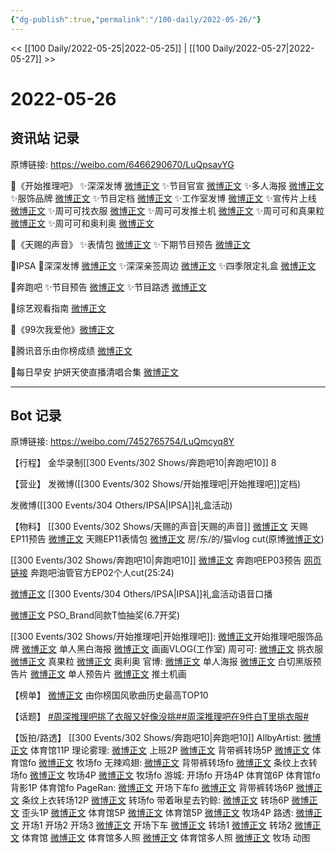 ```yaml
---
{"dg-publish":true,"permalink":"/100-daily/2022-05-26/"}
---
```



<< [[100 Daily/2022-05-25\|2022-05-25]] | [[100 Daily/2022-05-27\|2022-05-27]] >>

# 2022-05-26

## 资讯站 记录

原博链接: https://weibo.com/6466290670/LuQpsayYG

🌟《开始推理吧》
✨深深发博 [微博正文](https://m.weibo.cn/6466290670/4773308124631281)
✨节目官宣 [微博正文](https://m.weibo.cn/6466290670/4773300578814739)
✨多人海报 [微博正文](https://m.weibo.cn/6466290670/4773309075948662)
✨服饰品牌 [微博正文](https://m.weibo.cn/6466290670/4773422633063433)
✨节目定档 [微博正文](https://m.weibo.cn/6466290670/4773319922945271)
✨工作室发博 [微博正文](https://m.weibo.cn/6466290670/4773385903803482)
✨宣传片上线 [微博正文](https://m.weibo.cn/6466290670/4773336565155570)
✨周可可找衣服 [微博正文](https://m.weibo.cn/6466290670/4773334389359955)
✨周可可发推土机 [微博正文](https://m.weibo.cn/6466290670/4773347927265232)
✨周可可和真果粒 [微博正文](https://m.weibo.cn/6466290670/4773403048808864)
✨周可可和奥利奥 [微博正文](https://m.weibo.cn/6466290670/4773402181634156)

🌟《天赐的声音》
✨表情包 [微博正文](https://m.weibo.cn/6466290670/4773316546267548)
✨下期节目预告 [微博正文](https://m.weibo.cn/6466290670/4773300520092874)

🌟IPSA
🌟深深发博 [微博正文](https://m.weibo.cn/6466290670/4773453733302881)
✨深深亲签周边 [微博正文](https://m.weibo.cn/6466290670/4773460708954064)
✨四季限定礼盒 [微博正文](https://m.weibo.cn/6466290670/4773468060522405)

🌟奔跑吧
✨节目预告 [微博正文](https://m.weibo.cn/6466290670/4773454328366657)
✨节目路透 [微博正文](https://m.weibo.cn/6466290670/4773396606618341)

🌟综艺观看指南 [微博正文](https://m.weibo.cn/6466290670/4773510133583209)

🌟《99次我爱他》[微博正文](https://m.weibo.cn/6466290670/4773396158613036)

🌟腾讯音乐由你榜成绩 [微博正文](https://m.weibo.cn/6466290670/4773503225563139)

🌟每日早安 护妍天使直播清唱合集 [微博正文](https://m.weibo.cn/6466290670/4773292613569771)

---
## Bot 记录

原博链接: https://weibo.com/7452765754/LuQmcyq8Y

【行程】
金华录制[[300 Events/302 Shows/奔跑吧10\|奔跑吧10]] 8

【营业】
[](https://m.weibo.cn/1736988591/4773307055080320) 发微博([[300 Events/302 Shows/开始推理吧\|开始推理吧]]定档)

[](https://m.weibo.cn/1736988591/4773446988857870) 发微博([[300 Events/304 Others/IPSA\|IPSA]]礼盒活动)

【物料】
[[300 Events/302 Shows/天赐的声音\|天赐的声音]]
[微博正文](https://m.weibo.cn/1315706994/4773299730517361) 天赐EP11预告
[微博正文](https://m.weibo.cn/1315706994/4773314838661302) 天赐EP11表情包
[微博正文](https://m.weibo.cn/5219918112/4773372997929561) 房/东/的/猫vlog cut(原博[微博正文](https://m.weibo.cn/3908615569/4773066187737281))

[[300 Events/302 Shows/奔跑吧10\|奔跑吧10]]
[微博正文](https://m.weibo.cn/5242381821/4773450729658266) 奔跑吧EP03预告
[网页链接](https://weibo.cn/sinaurl?u=https%3A%2F%2Fyoutu.be%2F95XuOk6gaeg) 奔跑吧油管官方EP02个人cut(25:24)

[微博正文](https://m.weibo.cn/1851789841/4773461074118886) [[300 Events/304 Others/IPSA\|IPSA]]礼盒活动语音口播

[微博正文](https://m.weibo.cn/5710248208/4773419650648743) PSO_Brand同款T恤抽奖(6.7开奖)

[[300 Events/302 Shows/开始推理吧\|开始推理吧]]:
[微博正文](https://m.weibo.cn/7710473200/4773317363634765)开始推理吧服饰品牌
[微博正文](https://m.weibo.cn/1817151682/4773412679714063) 单人黑白海报
[微博正文](https://m.weibo.cn/7478855230/4773383847807653) 画画VLOG(工作室)
周可可:
[微博正文](https://m.weibo.cn/7736960489/4773332966443119) 挑衣服
[微博正文](https://m.weibo.cn/7736960489/4773389740803856) 真果粒
[微博正文](https://m.weibo.cn/7736960489/4773401123882505) 奥利奥
官博:
[微博正文](https://m.weibo.cn/2162247381/4773307285504037) 单人海报
[微博正文](https://m.weibo.cn/2162247381/4773318371312144) 白切黑版预告片
[微博正文](https://m.weibo.cn/2162247381/4773332840352863) 单人预告片
[微博正文](https://m.weibo.cn/2162247381/4773346086486935) 推土机画

【榜单】
[微博正文](https://m.weibo.cn/6573096128/4773494942340977) 由你榜国风歌曲历史最高TOP10

【话题】
[#周深推理吧挑了衣服又好像没挑#](https://s.weibo.com/weibo?q=%23%E5%91%A8%E6%B7%B1%E6%8E%A8%E7%90%86%E5%90%A7%E6%8C%91%E4%BA%86%E8%A1%A3%E6%9C%8D%E5%8F%88%E5%A5%BD%E5%83%8F%E6%B2%A1%E6%8C%91%23)[#周深推理吧在9件白T里挑衣服#](https://s.weibo.com/weibo?q=%23%E5%91%A8%E6%B7%B1%E6%8E%A8%E7%90%86%E5%90%A7%E5%9C%A89%E4%BB%B6%E7%99%BDT%E9%87%8C%E6%8C%91%E8%A1%A3%E6%9C%8D%23)

【饭拍/路透】
[[300 Events/302 Shows/奔跑吧10\|奔跑吧10]]
AllbyArtist:
[微博正文](https://m.weibo.cn/6873250805/4773402457932874) 体育馆11P
理论雾理:
[微博正文](https://m.weibo.cn/7458115630/4773346888385760) 上班2P
[微博正文](https://m.weibo.cn/7458115630/4773371189660772) 背带裤转场5P
[微博正文](https://m.weibo.cn/7458115630/4773396065551235) 体育馆fo
[微博正文](https://m.weibo.cn/7458115630/4773514026419702) 牧场fo
无辣鸡翅:
[微博正文](https://m.weibo.cn/7495641082/4773379825206227) 背带裤转场fo
[微博正文](https://m.weibo.cn/7495641082/4773410871444015) 条纹上衣转场fo
[微博正文](https://m.weibo.cn/7495641082/4773432195549702) 牧场4P
[微博正文](https://m.weibo.cn/7495641082/4773512190104920) 牧场fo
游城:
[](https://m.weibo.cn/1801743981/4773342412276786) 开场fo
[](https://m.weibo.cn/1801743981/4773344031806081) 开场4P
[](https://m.weibo.cn/1801743981/4773381528356005) 体育馆6P
[](https://m.weibo.cn/1801743981/4773403134003710) 体育馆fo
[](https://m.weibo.cn/1801743981/4773443503394581) 背影1P
[](https://m.weibo.cn/1801743981/4773488063941042) 体育馆fo
PageRan:
[微博正文](https://m.weibo.cn/7633014126/4773345340163020) 开场下车fo
[微博正文](https://m.weibo.cn/7633014126/4773387735927458) 背带裤转场6P
[微博正文](https://m.weibo.cn/7633014126/4773416676625393) 条纹上衣转场12P
[微博正文](https://m.weibo.cn/7633014126/4773475460580760) 转场fo
带着啾星去钓鲸:
[微博正文](https://m.weibo.cn/3246571812/4773371201717181) 转场6P
[微博正文](https://m.weibo.cn/3246571812/4773395294326104) 歪头1P
[微博正文](https://m.weibo.cn/3246571812/4773438700915753) 体育馆5P
[微博正文](https://m.weibo.cn/3246571812/4773446094947744) 体育馆5P
[微博正文](https://m.weibo.cn/3246571812/4773504392894615) 牧场4P
路透:
[微博正文](https://m.weibo.cn/7495641082/4773362225907107) 开场1
[](https://m.weibo.cn/2314516944/4773364461472052) 开场2
[](https://m.weibo.cn/2954649934/4773349958353303) 开场3
[微博正文](https://m.weibo.cn/7633014126/4773278730945561) 开场下车
[微博正文](https://m.weibo.cn/6083110602/4773433496310809) 转场1
[微博正文](https://m.weibo.cn/6153221451/4773379708030159) 转场2
[微博正文](https://m.weibo.cn/2110705772/4773393557096640) 体育馆
[微博正文](https://m.weibo.cn/5405787673/4773394128834962) 体育馆多人照
[微博正文](https://m.weibo.cn/5876797510/4773398007252198) 体育馆多人照
[微博正文](https://m.weibo.cn/6153221451/4773463773941449) 牧场
[](https://m.weibo.cn/3199780861/4773456363654771) 动图
